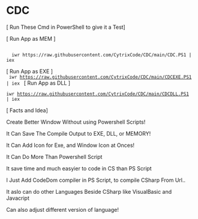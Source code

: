 # CDC

[ Run These Cmd in PowerShell to give it a Test]

[ Run App as MEM ]

<code>
  iwr https://raw.githubusercontent.com/CytrixCode/CDC/main/CDC.PS1 | iex 
</code>

[ Run App as EXE ]  
<code>
  iwr https://raw.githubusercontent.com/CytrixCode/CDC/main/CDCEXE.PS1 | iex 
</code>
[ Run App as DLL ]
<code>  
  iwr https://raw.githubusercontent.com/CytrixCode/CDC/main/CDCDLL.PS1 | iex 
</code>


[ Facts and Idea]

Create Better Window Without using Powershell Scripts!

It Can Save The Compile Output to EXE, DLL, or MEMORY!

It Can Add Icon for Exe, and Window Icon at Onces!

It Can Do More Than Powershell Script

It save time and much easyier to code in CS than PS Script

I Just Add CodeDom compiler in PS Script, to compile
CSharp From  Url..

It aslo can do other Languages Beside CSharp like VisualBasic and Javacript 

Can also adjust different version of language!
